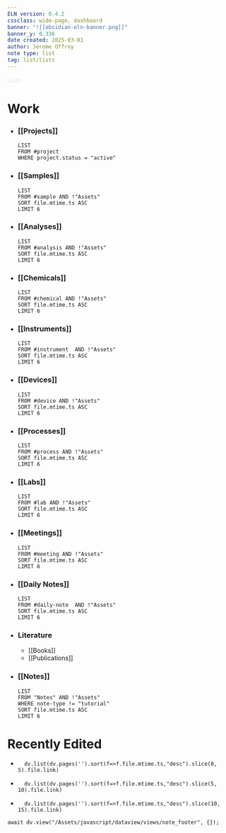 ```yaml
---
ELN version: 0.4.2
cssclass: wide-page, dashboard
banner: "![[obsidian-eln-banner.png]]"
banner_y: 0.336
date created: 2025-03-01
author: Jerome Offroy
note type: list
tag: list/lists
---
```


<div class="title" style="color:#edf">Lists</div>


# Work
- ### [[Projects]]
  ```dataview
  LIST
  FROM #project
  WHERE project.status = "active"
  ```

- ### [[Samples]]
  ```dataview
  LIST
  FROM #sample AND !"Assets"
  SORT file.mtime.ts ASC
  LIMIT 6
  ```

- ### [[Analyses]]
  ```dataview
  LIST
  FROM #analysis AND !"Assets"
  SORT file.mtime.ts ASC
  LIMIT 6
  ```

- ### [[Chemicals]]
  ```dataview
  LIST
  FROM #chemical AND !"Assets"
  SORT file.mtime.ts ASC
  LIMIT 6
  ```

- ### [[Instruments]]
  ```dataview
  LIST
  FROM #instrument  AND !"Assets"
  SORT file.mtime.ts ASC
  LIMIT 6
  ```

- ### [[Devices]]
  ```dataview
  LIST
  FROM #device AND !"Assets"
  SORT file.mtime.ts ASC
  LIMIT 6
  ```

- ### [[Processes]]
  ```dataview
  LIST
  FROM #process AND !"Assets"
  SORT file.mtime.ts ASC
  LIMIT 6
  ```

- ### [[Labs]]
  ```dataview
  LIST
  FROM #lab AND !"Assets"
  SORT file.mtime.ts ASC
  LIMIT 6
  ```

- ### [[Meetings]]
  ```dataview
  LIST
  FROM #meeting AND !"Assets"
  SORT file.mtime.ts ASC
  LIMIT 6
  ```

- ### [[Daily Notes]]
  ```dataview
  LIST
  FROM #daily-note  AND !"Assets"
  SORT file.mtime.ts ASC
  LIMIT 6
  ``` 

- ### Literature
	 - [[Books]]
	 - [[Publications]]

- ### [[Notes]]
  ```dataview
  LIST
  FROM "Notes" AND !"Assets"
  WHERE note-type != "tutorial"
  SORT file.mtime.ts ASC
  LIMIT 6
  ```

# Recently Edited
- 
  ```dataviewjs
    dv.list(dv.pages('').sort(f=>f.file.mtime.ts,"desc").slice(0, 5).file.link)
   ```
- 
  ```dataviewjs
    dv.list(dv.pages('').sort(f=>f.file.mtime.ts,"desc").slice(5, 10).file.link)
   ```
- 
  ```dataviewjs
    dv.list(dv.pages('').sort(f=>f.file.mtime.ts,"desc").slice(10, 15).file.link)
   ```



```dataviewjs
await dv.view("/Assets/javascript/dataview/views/note_footer", {});
```

